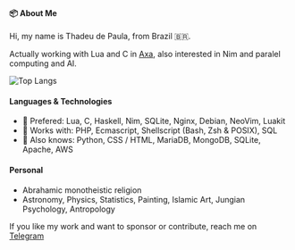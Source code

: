 #### 📦 About Me

Hi, my name is Thadeu de Paula, from Brazil 🇧🇷.

Actually working with Lua and C in [Axa](https://github.com/axa-dev), also interested in Nim and paralel computing and AI.

![Top Langs](https://github-readme-stats.vercel.app/api/top-langs/?username=arkt8&theme=nord&show_icons=true&langs_count=10&layout=compact&ts=20120629)

#### Languages & Technologies
- 💚 Prefered: Lua, C, Haskell, Nim, SQLite, Nginx, Debian, NeoVim, Luakit
- 💎 Works with: PHP, Ecmascript, Shellscript (Bash, Zsh & POSIX), SQL
- 📎 Also knows: Python, CSS / HTML, MariaDB, MongoDB, SQLite, Apache, AWS

#### Personal
- Abrahamic monotheistic religion
- Astronomy, Physics, Statistics, Painting, Islamic Art, Jungian Psychology, Antropology

If you like my work and want to sponsor or contribute, reach me on [Telegram](https://t.me/arkt8)
